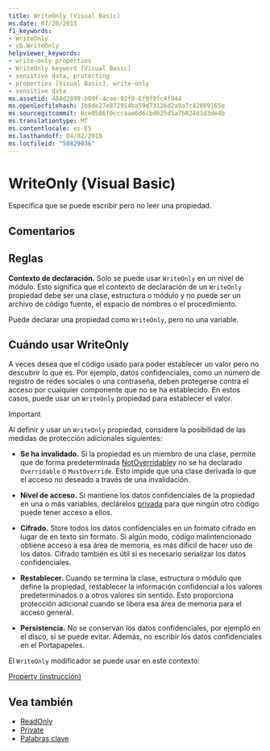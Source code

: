 ```yaml
---
title: WriteOnly (Visual Basic)
ms.date: 07/20/2015
f1_keywords:
- WriteOnly
- vb.WriteOnly
helpviewer_keywords:
- write-only properties
- WriteOnly keyword [Visual Basic]
- sensitive data, protecting
- properties [Visual Basic], write-only
- sensitive data
ms.assetid: 488d2899-b09f-4cee-92f0-6f9f9fc4f944
ms.openlocfilehash: 1b8de27e872914ba59d73126d2a9a7c42609165e
ms.sourcegitcommit: bce0586f0cccaae6d6cbd625d5a7b824d1d3de4b
ms.translationtype: MT
ms.contentlocale: es-ES
ms.lasthandoff: 04/02/2019
ms.locfileid: "58829036"
---
```

# <a name="writeonly-visual-basic"></a>WriteOnly (Visual Basic)
Especifica que se puede escribir pero no leer una propiedad.  
  
## <a name="remarks"></a>Comentarios  
  
## <a name="rules"></a>Reglas  
 **Contexto de declaración.** Solo se puede usar `WriteOnly` en un nivel de módulo. Esto significa que el contexto de declaración de un `WriteOnly` propiedad debe ser una clase, estructura o módulo y no puede ser un archivo de código fuente, el espacio de nombres o el procedimiento.  
  
 Puede declarar una propiedad como `WriteOnly`, pero no una variable.  
  
## <a name="when-to-use-writeonly"></a>Cuándo usar WriteOnly  
 A veces desea que el código usado para poder establecer un valor pero no descubrir lo que es. Por ejemplo, datos confidenciales, como un número de registro de redes sociales o una contraseña, deben protegerse contra el acceso por cualquier componente que no se ha establecido. En estos casos, puede usar un `WriteOnly` propiedad para establecer el valor.  
  
> [!IMPORTANT]
>  Al definir y usar un `WriteOnly` propiedad, considere la posibilidad de las medidas de protección adicionales siguientes:  
  
-   **Se ha invalidado.** Si la propiedad es un miembro de una clase, permite que de forma predeterminada [NotOverridable](../../../visual-basic/language-reference/modifiers/notoverridable.md)y no se ha declarado `Overridable` o `MustOverride`. Esto impide que una clase derivada lo que el acceso no deseado a través de una invalidación.  
  
-   **Nivel de acceso.** Si mantiene los datos confidenciales de la propiedad en una o más variables, declárelos [privada](../../../visual-basic/language-reference/modifiers/private.md) para que ningún otro código puede tener acceso a ellos.  
  
-   **Cifrado.** Store todos los datos confidenciales en un formato cifrado en lugar de en texto sin formato. Si algún modo, código malintencionado obtiene acceso a esa área de memoria, es más difícil de hacer uso de los datos. Cifrado también es útil si es necesario serializar los datos confidenciales.  
  
-   **Restablecer.** Cuando se termina la clase, estructura o módulo que define la propiedad, restablecer la información confidencial a los valores predeterminados o a otros valores sin sentido. Esto proporciona protección adicional cuando se libera esa área de memoria para el acceso general.  
  
-   **Persistencia.** No se conservan los datos confidenciales, por ejemplo en el disco, si se puede evitar. Además, no escribir los datos confidenciales en el Portapapeles.  
  
 El `WriteOnly` modificador se puede usar en este contexto:  
  
 [Property (instrucción)](../../../visual-basic/language-reference/statements/property-statement.md)  
  
## <a name="see-also"></a>Vea también

- [ReadOnly](../../../visual-basic/language-reference/modifiers/readonly.md)
- [Private](../../../visual-basic/language-reference/modifiers/private.md)
- [Palabras clave](../../../visual-basic/language-reference/keywords/index.md)
